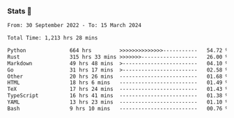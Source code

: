 ### Stats 👋
<!--START_SECTION:waka-->

```txt
From: 30 September 2022 - To: 15 March 2024

Total Time: 1,213 hrs 28 mins

Python              664 hrs         >>>>>>>>>>>>>>-----------   54.72 %
Rust                315 hrs 33 mins >>>>>>>------------------   26.00 %
Markdown            49 hrs 48 mins  >------------------------   04.10 %
Go                  31 hrs 17 mins  >------------------------   02.58 %
Other               20 hrs 26 mins  -------------------------   01.68 %
HTML                18 hrs 6 mins   -------------------------   01.49 %
TeX                 17 hrs 24 mins  -------------------------   01.43 %
TypeScript          16 hrs 41 mins  -------------------------   01.38 %
YAML                13 hrs 23 mins  -------------------------   01.10 %
Bash                9 hrs 10 mins   -------------------------   00.76 %
```

<!--END_SECTION:waka-->

<!--
**buhaytza2005/buhaytza2005** is a ✨ _special_ ✨ repository because its `README.md` (this file) appears on your GitHub profile.

Here are some ideas to get you started:

- 🔭 I’m currently working on ...
- 🌱 I’m currently learning ...
- 👯 I’m looking to collaborate on ...
- 🤔 I’m looking for help with ...
- 💬 Ask me about ...
- 📫 How to reach me: ...
- 😄 Pronouns: ...
- ⚡ Fun fact: ...
-->


